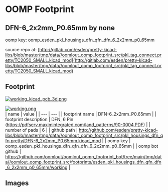# OOMP Footprint  
## DFN-6_2x2mm_P0.65mm  by none  
  
oomp key: oomp_esden_pkl_housings_dfn_qfn_dfn_6_2x2mm_p0_65mm  
  
source repo at: [http://gitlab.com/esden/pretty-kicad-libs/blob/master/tmp/data//oomlout_oomp_footprint_src/pkl_tag_connect.pretty/TC2050_SMALL.kicad_mod](http://gitlab.com/esden/pretty-kicad-libs/blob/master/tmp/data//oomlout_oomp_footprint_src/pkl_tag_connect.pretty/TC2050_SMALL.kicad_mod)  
## Footprint  
  
[![working_kicad_pcb_3d.png](working_kicad_pcb_3d_600.png)](working_kicad_pcb_3d.png)  
  
[![working.png](working_600.png)](working.png)  
| name | value | 
| --- | --- | 
| footprint name | DFN-6_2x2mm_P0.65mm | 
| footprint description | DFN, 6 Pin (https://pdfserv.maximintegrated.com/land_patterns/90-0004.PDF) | 
| number of pads | 6 | 
| github path | http://github.com/esden/pretty-kicad-libs/blob/master/tmp/data//oomlout_oomp_footprint_src/pkl_housings_dfn_qfn.pretty/DFN-6_2x2mm_P0.65mm.kicad_mod | 
| oomp key | oomp_esden_pkl_housings_dfn_qfn_dfn_6_2x2mm_p0_65mm | 
| oomp bot github | https://github.com/oomlout/oomlout_oomp_footprint_bot/tree/main/tmp/data//oomlout_oomp_footprint_src/footprints/esden_pkl_housings_dfn_qfn_dfn_6_2x2mm_p0_65mm/working | 
## Images  
